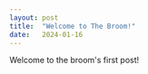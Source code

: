 ```yaml
---
layout: post
title:  "Welcome to The Broom!"
date:   2024-01-16
---
```


Welcome to the broom's first post!